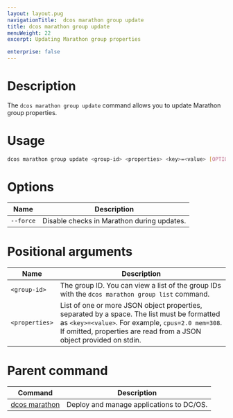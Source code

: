 ```yaml
---
layout: layout.pug
navigationTitle:  dcos marathon group update
title: dcos marathon group update
menuWeight: 22
excerpt: Updating Marathon group properties

enterprise: false
---
```



# Description

The `dcos marathon group update` command allows you to update Marathon group properties.

# Usage

```bash
dcos marathon group update <group-id> <properties> <key>=<value> [OPTION]
```

# Options

| Name |  Description |
|---------|-------------|
| `--force`   |  Disable checks in Marathon during updates. |
# Positional arguments

| Name |  Description |
|---------|-------------|
| `<group-id>`   |  The group ID. You can view a list of the group IDs with the `dcos marathon group list` command.|
| `<properties>`   | List of one or more JSON object properties, separated by a space. The list must be formatted as `<key>=<value>`. For example, `cpus=2.0 mem=308`. If omitted, properties are read from a JSON object provided on stdin. |

# Parent command

| Command | Description |
|---------|-------------|
| [dcos marathon](/1.12/cli/command-reference/dcos-marathon/) | Deploy and manage applications to DC/OS. |

